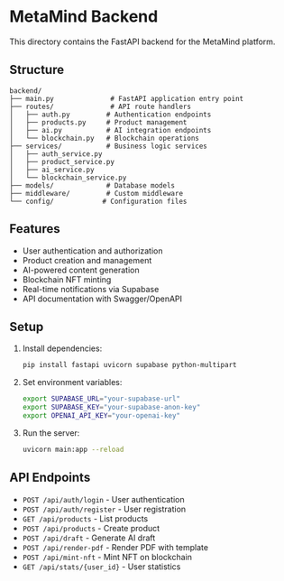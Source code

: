 
# MetaMind Backend

This directory contains the FastAPI backend for the MetaMind platform.

## Structure

```
backend/
├── main.py              # FastAPI application entry point
├── routes/              # API route handlers
│   ├── auth.py         # Authentication endpoints
│   ├── products.py     # Product management
│   ├── ai.py           # AI integration endpoints
│   └── blockchain.py   # Blockchain operations
├── services/           # Business logic services
│   ├── auth_service.py
│   ├── product_service.py
│   ├── ai_service.py
│   └── blockchain_service.py
├── models/             # Database models
├── middleware/         # Custom middleware
└── config/            # Configuration files
```

## Features

- User authentication and authorization
- Product creation and management
- AI-powered content generation
- Blockchain NFT minting
- Real-time notifications via Supabase
- API documentation with Swagger/OpenAPI

## Setup

1. Install dependencies:
   ```bash
   pip install fastapi uvicorn supabase python-multipart
   ```

2. Set environment variables:
   ```bash
   export SUPABASE_URL="your-supabase-url"
   export SUPABASE_KEY="your-supabase-anon-key"
   export OPENAI_API_KEY="your-openai-key"
   ```

3. Run the server:
   ```bash
   uvicorn main:app --reload
   ```

## API Endpoints

- `POST /api/auth/login` - User authentication
- `POST /api/auth/register` - User registration
- `GET /api/products` - List products
- `POST /api/products` - Create product
- `POST /api/draft` - Generate AI draft
- `POST /api/render-pdf` - Render PDF with template
- `POST /api/mint-nft` - Mint NFT on blockchain
- `GET /api/stats/{user_id}` - User statistics

